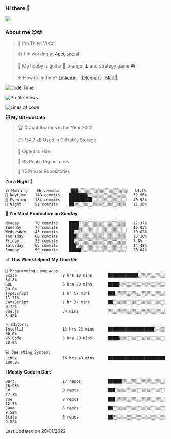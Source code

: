 ### Hi there 👋
![](https://media1.tenor.com/images/9aa4aee77151757a310fcdb4b8fd2a0a/tenor.gif?itemid=12671405)

### About me 😍😍

> 🙎 I'm Thien Vi Chi
> 
> 👍 I'm working at [4pet-social](https://github.com/4pet-social)
>
> 🥞 My hobby is guitar 🎸, xiangqi ♟ and strategy game 🎮.
> 
> ✈ How to find me? [Linkedin](https://www.linkedin.com/in/tvc12/) - [Telegram](https://t.me/yeutham212) - [Mail 📧](mailto:meomeocf98@gmail.com)
> 

<!--START_SECTION:waka-->
![Code Time](http://img.shields.io/badge/Code%20Time-3%2C361%20hrs%2059%20mins-blue)

![Profile Views](http://img.shields.io/badge/Profile%20Views-1-blue)

![Lines of code](https://img.shields.io/badge/From%20Hello%20World%20I%27ve%20Written-568%20Thousand%20lines%20of%20code-blue)

**🐱 My GitHub Data** 

> 🏆 0 Contributions in the Year 2022
 > 
> 📦 154.7 kB Used in GitHub's Storage 
 > 
> 💼 Opted to Hire
 > 
> 📜 35 Public Repositories 
 > 
> 🔑 15 Private Repositories  
 > 
**I'm a Night 🦉** 

```text
🌞 Morning    66 commits     ███░░░░░░░░░░░░░░░░░░░░░░   14.7% 
🌆 Daytime    148 commits    ████████░░░░░░░░░░░░░░░░░   32.96% 
🌃 Evening    184 commits    ██████████░░░░░░░░░░░░░░░   40.98% 
🌙 Night      51 commits     ██░░░░░░░░░░░░░░░░░░░░░░░   11.36%

```
📅 **I'm Most Productive on Sunday** 

```text
Monday       78 commits     ████░░░░░░░░░░░░░░░░░░░░░   17.37% 
Tuesday      76 commits     ████░░░░░░░░░░░░░░░░░░░░░   16.93% 
Wednesday    45 commits     ██░░░░░░░░░░░░░░░░░░░░░░░   10.02% 
Thursday     60 commits     ███░░░░░░░░░░░░░░░░░░░░░░   13.36% 
Friday       35 commits     ██░░░░░░░░░░░░░░░░░░░░░░░   7.8% 
Saturday     65 commits     ███░░░░░░░░░░░░░░░░░░░░░░   14.48% 
Sunday       90 commits     █████░░░░░░░░░░░░░░░░░░░░   20.04%

```


📊 **This Week I Spent My Time On** 

```text
💬 Programming Languages: 
Scala                    9 hrs 10 mins       █████████████░░░░░░░░░░░░   54.8% 
SQL                      3 hrs 20 mins       █████░░░░░░░░░░░░░░░░░░░░   20.0% 
TypeScript               1 hr 57 mins        ███░░░░░░░░░░░░░░░░░░░░░░   11.71% 
JavaScript               1 hr 37 mins        ██░░░░░░░░░░░░░░░░░░░░░░░   9.73% 
Vue.js                   34 mins             ░░░░░░░░░░░░░░░░░░░░░░░░░   3.48%

🔥 Editors: 
IntelliJ                 13 hrs 23 mins      ████████████████████░░░░░   80.0% 
VS Code                  3 hrs 20 mins       █████░░░░░░░░░░░░░░░░░░░░   20.0%

💻 Operating System: 
Linux                    16 hrs 43 mins      █████████████████████████   100.0%

```

**I Mostly Code in Dart** 

```text
Dart                     17 repos            ██████░░░░░░░░░░░░░░░░░░░   26.98% 
C#                       8 repos             ███░░░░░░░░░░░░░░░░░░░░░░   12.7% 
Vue                      8 repos             ███░░░░░░░░░░░░░░░░░░░░░░   12.7% 
Java                     6 repos             ██░░░░░░░░░░░░░░░░░░░░░░░   9.52% 
Scala                    6 repos             ██░░░░░░░░░░░░░░░░░░░░░░░   9.52%

```



 Last Updated on 20/01/2022
<!--END_SECTION:waka-->